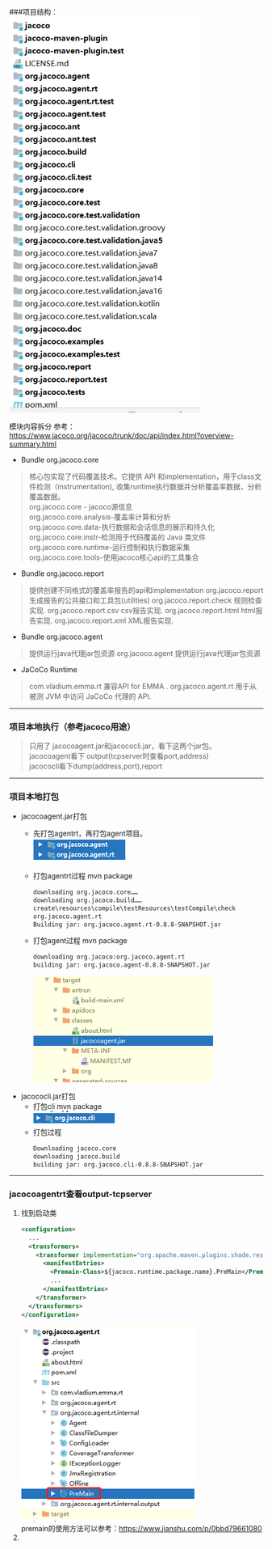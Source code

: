 ###项目结构：  
![](.jacoco源码阅读_images/73a9e1e6.png)
 
模块内容拆分
参考：<https://www.jacoco.org/jacoco/trunk/doc/api/index.html?overview-summary.html>  
 
*  Bundle org.jacoco.core  
>   核心包实现了代码覆盖技术。它提供 API 和implementation，用于class文件检测（instrumentation), 收集runtime执行数据并分析覆盖率数据，分析覆盖数据。  
>   org.jacoco.core - jacoco源信息    
>   org.jacoco.core.analysis-覆盖率计算和分析  
>   org.jacoco.core.data-执行数据和会话信息的展示和持久化  
>   org.jacoco.core.instr-检测用于代码覆盖的 Java 类文件  
>   org.jacoco.core.runtime-运行控制和执行数据采集	 
>   org.jacoco.core.tools-使用jacoco核心api的工具集合	 
* Bundle org.jacoco.report
> 提供创建不同格式的覆盖率报告的api和implementation 
> org.jacoco.report	生成报告的公共接口和工具包(utilities)
> org.jacoco.report.check	规则检查实现.
> org.jacoco.report.csv	csv报告实现.
> org.jacoco.report.html	html报告实现.
> org.jacoco.report.xml	XML报告实现.
> 
* Bundle org.jacoco.agent
> 提供运行java代理jar包资源
> org.jacoco.agent	提供运行java代理jar包资源
> 
* JaCoCo Runtime
> com.vladium.emma.rt	兼容API for EMMA .
> org.jacoco.agent.rt	用于从被测 JVM 中访问 JaCoCo 代理的 API.  
 
***
### 项目本地执行（参考jacoco用途）  
> 只用了 jacocoagent.jar和jacococli.jar，看下这两个jar包。  
> jacocoagent看下 output(tcpserver时查看port,address)  
> jacococli看下dump(address,port),report  
***
### 项目本地打包
* jacocoagent.jar打包  
    - 先打包agentrt，再打包agent项目。    
        ![](.jacoco源码阅读_images/c3acc7cb.png)
    - 打包agentrt过程 mvn package
        ``` 
        downloading org.jacoco.core……
        downloading org.jacoco.build……
        create\resources\compile\testResources\testCompile\check org.jacoco.agent.rt
        Building jar: org.jacoco.agent.rt-0.8.8-SNAPSHOT.jar
        ```
        
    - 打包agent过程 mvn package
        ```
        downloading org.jacoco:org.jacoco.agent.rt
        building jar: org.jacoco.agent-0.8.8-SNAPSHOT.jar
        ```  
        ![](.jacoco源码阅读_images/17ad4650.png)
* jacococli.jar打包
    - 打包cli mvn package  
        ![](.jacoco源码阅读_images/c366837a.png)
    - 打包过程 
        ```
        Downloading jacoco.core
        downloading jacoco.build
        building jar: org.jacoco.cli-0.8.8-SNAPSHOT.jar
        ```
***
### jacocoagentrt查看output-tcpserver  
1. 找到启动类 
    ```xml
    <configuration>
      ...
      <transformers>
        <transformer implementation="org.apache.maven.plugins.shade.resource.ManifestResourceTransformer">
          <manifestEntries>
            <Premain-Class>${jacoco.runtime.package.name}.PreMain</Premain-Class>
            ...
          </manifestEntries>
        </transformer>
      </transformers>
    </configuration>
    ``` 
   ![](.jacoco源码阅读_images/eae3fc34.png)  
   premain的使用方法可以参考：<https://www.jianshu.com/p/0bbd79661080>
2. 